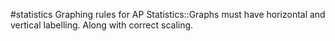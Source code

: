#statistics 
Graphing rules for AP Statistics::Graphs must have horizontal and vertical labelling. Along with correct scaling.